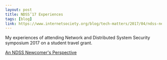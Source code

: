 ```yaml
---
layout: post
title: NDSS’17 Experiences
tags: [blog]
link: https://www.internetsociety.org/blog/tech-matters/2017/04/ndss-newcomers-perspective
---
```


My experiences of attending Network and Distributed System Security symposium 2017 on a student travel grant.  

<a href="https://www.internetsociety.org/blog/tech-matters/2017/04/ndss-newcomers-perspective">An NDSS Newcomer's Perspective</a>
